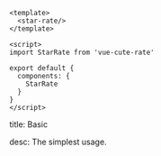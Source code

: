 ```vue
<template>
  <star-rate/>
</template>

<script>
import StarRate from 'vue-cute-rate'

export default {
  components: {
    StarRate
  }
}
</script>
```

<!-- title-start -->

title: Basic 

<!-- title-stop -->

<!-- desc-start -->

desc: The simplest usage.

<!-- desc-stop -->
